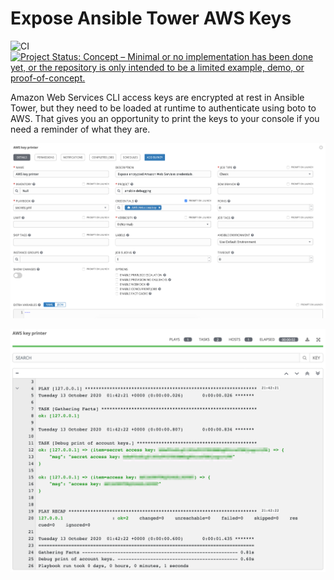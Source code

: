 Expose Ansible Tower AWS Keys
=============================

![CI](https://github.com/deekayen/ansible-tower-aws-keys/workflows/CI/badge.svg) [![Project Status: Concept – Minimal or no implementation has been done yet, or the repository is only intended to be a limited example, demo, or proof-of-concept.](https://www.repostatus.org/badges/latest/concept.svg)](https://www.repostatus.org/#concept)

Amazon Web Services CLI access keys are encrypted at rest in Ansible Tower, but they need to be loaded at runtime to authenticate using boto to AWS. That gives you an opportunity to print the keys to your console if you need a reminder of what they are.

![](images/AWS_key_printer_template.png)


![](images/AWS_key_printer_log.png)
